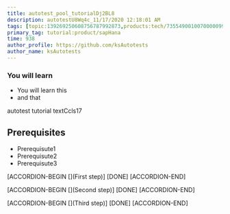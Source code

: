 ```yaml
---
title: autotest_pool_tutorialDj2BL8
description: autotestU8Wq4c_11/17/2020 12:18:01 AM
tags: [topic:139269250608756787992873,products:tech/73554900100700000996,tutorial:experience/advanced]
primary_tag: tutorial:product/sapHana
time: 938
author_profile: https://github.com/ksAutotests
author_name: ksAutotests
---
```

### You will learn
- You will learn this
- and that

autotest tutorial textCcls17

## Prerequisites
- Prerequisute1
- Prerequisute2
- Prerequisute3

[ACCORDION-BEGIN [](First step)]
[DONE]
[ACCORDION-END]

[ACCORDION-BEGIN [](Second step)]
[DONE]
[ACCORDION-END]

[ACCORDION-BEGIN [](Third step)]
[DONE]
[ACCORDION-END]

